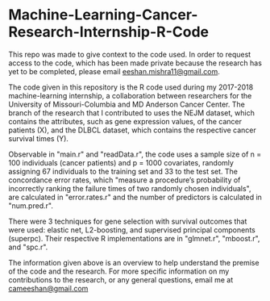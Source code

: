 # Machine-Learning-Cancer-Research-Internship-R-Code
This repo was made to give context to the code used. In order to request access to the code, which has been made private because the research has yet to be completed, please email eeshan.mishra11@gmail.com.

The code given in this repository is the R code used during my 2017-2018 machine-learning internship, a collaboration between researchers for the University of Missouri-Columbia and MD Anderson Cancer Center. The branch of the research that I contributed to uses the NEJM dataset, which contains the attributes, such as gene expression values, of the cancer patients (X), and the DLBCL dataset, which contains the respective cancer survival times (Y).

Observable in "main.r" and "readData.r", the code uses a sample size of n = 100 individuals (cancer patients) and p = 1000 covariates, randomly assigning 67 individuals to the training set and 33 to the test set. The concordance error rates, which "measure a procedure’s probability of incorrectly ranking the failure times of two randomly chosen individuals", are calculated in "error.rates.r" and the number of predictors is calculated in "num.pred.r".

There were 3 techniques for gene selection with survival outcomes that were used: elastic net, L2-boosting, and supervised principal components (superpc). Their respective R implementations are in "glmnet.r", "mboost.r", and "spc.r".

The information given above is an overview to help understand the premise of the code and the research. For more specific information on my contributions to the research, or any general questions, email me at cameeshan@gmail.com
